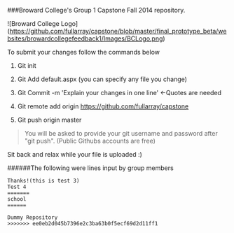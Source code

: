 ###Broward College's Group 1 Capstone Fall 2014 repository. 

![Broward College Logo] (https://github.com/fullarray/capstone/blob/master/final_prototype_beta/websites/browardcollegefeedback1/Images/BCLogo.png)


To submit your changes follow the commands below
1. Git init 

2. Git Add default.aspx (you can specify any file you change)

3. Git Commit -m 'Explain your changes in one line' <-Quotes are needed

4. Git remote add origin https://github.com/fullarray/capstone

5. Git push origin master


>You will be asked to provide your 
git username and password after "git push". 
(Public Githubs accounts are free)



Sit back and relax while your file is uploaded :)



######The following were lines input by group members

```
Thanks!(this is test 3)
Test 4
=======
school
======

Dummy Repository
>>>>>>> ee0eb2d045b7396e2c3ba63b0f5ecf69d2d11ff1

```